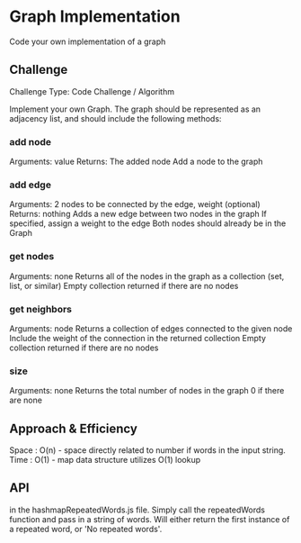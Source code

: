 # Graph Implementation
<!-- Short summary or background information -->
Code your own implementation of a graph

## Challenge
<!-- Description of the challenge -->
Challenge Type: Code Challenge / Algorithm

Implement your own Graph. The graph should be represented as an adjacency list, and should include the following methods:

### add node

Arguments: value
Returns: The added node
Add a node to the graph

### add edge
Arguments: 2 nodes to be connected by the edge, weight (optional)
Returns: nothing
Adds a new edge between two nodes in the graph
If specified, assign a weight to the edge
Both nodes should already be in the Graph

### get nodes

Arguments: none
Returns all of the nodes in the graph as a collection (set, list, or similar)
Empty collection returned if there are no nodes

### get neighbors

Arguments: node
Returns a collection of edges connected to the given node
Include the weight of the connection in the returned collection
Empty collection returned if there are no nodes

### size

Arguments: none
Returns the total number of nodes in the graph
0 if there are none

## Approach & Efficiency
<!-- What approach did you take? Why? What is the Big O space/time for this approach? -->
Space : O(n) - space directly related to number if words in the input string.
Time : O(1) - map data structure utilizes O(1) lookup

## API
<!-- Description of each method publicly available in each of your hashtable -->

in the hashmapRepeatedWords.js file. Simply call the repeatedWords function and pass in a string of words. Will either return the first instance of a repeated word, or 'No repeated words'.
